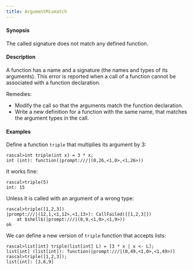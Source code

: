 ```yaml
---
title: ArgumentMismatch
---
```


#### Synopsis

The called signature does not match any defined function.

#### Description

A function has a name and a signature (the names and types of its arguments). 
This error is reported when a call of a function cannot be associated with a function declaration.

Remedies:

*  Modify the call so that the arguments match the function declaration.
*  Write a new definition for a function with the same name, that matches the argument types in the call.

#### Examples

Define a function `triple` that multiplies its argument by 3:

```rascal-shell ,error
rascal>int triple(int x) = 3 * x;
int (int): function(|prompt:///|(0,26,<1,0>,<1,26>))
```
It works fine:

```rascal-shell ,continue,error
rascal>triple(5)
int: 15
```
Unless it is called with an argument of a wrong type:

```rascal-shell ,continue,error
rascal>triple([1,2,3])
|prompt:///|(12,1,<1,12>,<1,13>): CallFailed([[1,2,3]])
	at $shell$(|prompt:///|(0,9,<1,0>,<1,9>))
ok
```
We can define a new version of `triple` function that accepts lists:

```rascal-shell ,continue,error
rascal>list[int] triple(list[int] L) = [3 * x | x <- L];
list[int] (list[int]): function(|prompt:///|(0,49,<1,0>,<1,49>))
rascal>triple([1,2,3]);
list[int]: [3,6,9]
```

